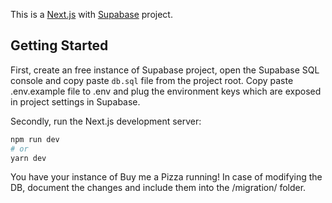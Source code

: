 This is a [Next.js](https://nextjs.org/) with [Supabase](https://supabase.com/) project.

## Getting Started

First, create an free instance of Supabase project, open the Supabase SQL console and copy paste `db.sql` file from the project root. Copy paste .env.example file to .env and plug the environment keys which are exposed in project settings in Supabase.

Secondly, run the Next.js development server:

```bash
npm run dev
# or
yarn dev
```

You have your instance of Buy me a Pizza running! In case of modifying the DB, document the changes and include them into the /migration/ folder.
